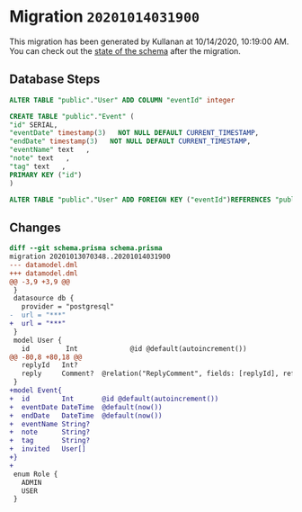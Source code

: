 # Migration `20201014031900`

This migration has been generated by Kullanan at 10/14/2020, 10:19:00 AM.
You can check out the [state of the schema](./schema.prisma) after the migration.

## Database Steps

```sql
ALTER TABLE "public"."User" ADD COLUMN "eventId" integer   

CREATE TABLE "public"."Event" (
"id" SERIAL,
"eventDate" timestamp(3)   NOT NULL DEFAULT CURRENT_TIMESTAMP,
"endDate" timestamp(3)   NOT NULL DEFAULT CURRENT_TIMESTAMP,
"eventName" text   ,
"note" text   ,
"tag" text   ,
PRIMARY KEY ("id")
)

ALTER TABLE "public"."User" ADD FOREIGN KEY ("eventId")REFERENCES "public"."Event"("id") ON DELETE SET NULL ON UPDATE CASCADE
```

## Changes

```diff
diff --git schema.prisma schema.prisma
migration 20201013070348..20201014031900
--- datamodel.dml
+++ datamodel.dml
@@ -3,9 +3,9 @@
 }
 datasource db {
   provider = "postgresql"
-  url = "***"
+  url = "***"
 }
 model User {
   id         Int             @id @default(autoincrement())
@@ -80,8 +80,18 @@
   replyId   Int?
   reply     Comment?  @relation("ReplyComment", fields: [replyId], references: [id])
 }
+model Event{
+  id        Int       @id @default(autoincrement())
+  eventDate DateTime  @default(now())
+  endDate   DateTime  @default(now())
+  eventName String?
+  note      String?
+  tag       String?
+  invited   User[]
+}
+
 enum Role {
   ADMIN
   USER
 }
```


